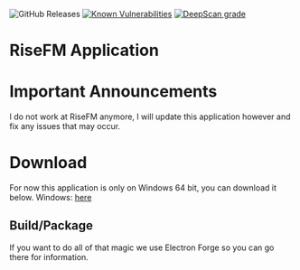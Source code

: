 ![GitHub Releases](https://img.shields.io/github/downloads/RiseFMRadio/application/latest/total) [![Known Vulnerabilities](https://snyk.io/test/github/RiseFMRadio/application/badge.svg?targetFile=package.json)](https://snyk.io/test/github/RiseFMRadio/application?targetFile=package.json) [![DeepScan grade](https://deepscan.io/api/teams/7985/projects/11226/branches/165300/badge/grade.svg)](https://deepscan.io/dashboard#view=project&tid=7985&pid=11226&bid=165300)

# RiseFM Application

# Important Announcements
I do not work at RiseFM anymore, I will update this application however and fix any issues that may occur. 

# Download
For now this application is only on Windows 64 bit, you can download it below. 
Windows: [here](https://hazel-gilt.now.sh/download/)

## Build/Package
If you want to do all of that magic we use Electron Forge so you can go there for information.
